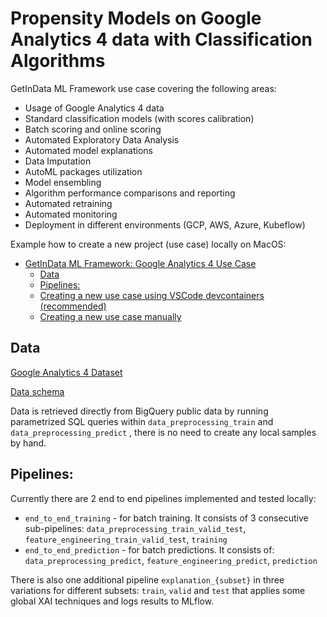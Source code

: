 # Propensity Models on Google Analytics 4 data with Classification Algorithms

GetInData ML Framework use case covering the following areas:
- Usage of Google Analytics 4 data
- Standard classification models (with scores calibration)
- Batch scoring and online scoring
- Automated Exploratory Data Analysis
- Automated model explanations
- Data Imputation
- AutoML packages utilization
- Model ensembling
- Algorithm performance comparisons and reporting
- Automated retraining
- Automated monitoring
- Deployment in different environments (GCP, AWS, Azure, Kubeflow)

Example how to create a new project (use case) locally on MacOS:  
- [GetInData ML Framework: Google Analytics 4 Use Case](#getindata-ml-framework-google-analytics-4-use-case)
  - [Data](#data)
  - [Pipelines:](#pipelines)
  - [Creating a new use case using VSCode devcontainers (recommended) ](#creating-a-new-use-case-using-vscode-devcontainers-recommended-)
  - [Creating a new use case manually ](#creating-a-new-use-case-manually-)

## Data

[Google Analytics 4 Dataset](https://developers.google.com/analytics/bigquery/web-ecommerce-demo-dataset)

[Data schema](https://support.google.com/analytics/answer/7029846?hl=en)

Data is retrieved directly from BigQuery public data by running parametrized SQL queries within `data_preprocessing_train` and `data_preprocessing_predict` , there is no need to create any local samples by hand.

## Pipelines:

Currently there are 2 end to end  pipelines implemented and tested locally:
- `end_to_end_training` - for batch training. It consists of 3 consecutive sub-pipelines: `data_preprocessing_train_valid_test`, `feature_engineering_train_valid_test`, `training`
- `end_to_end_prediction` - for batch predictions. It consists of: `data_preprocessing_predict`, `feature_engineering_predict`, `prediction`

There is also one additional pipeline `explanation_{subset}` in three variations for different subsets: `train`, `valid` and `test` that applies some global XAI techniques and logs results to MLflow.
